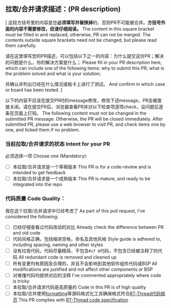 ## 拉取/合并请求描述：(PR description)

[
这段方括号里的内容是您**必须填写并替换掉**的，否则PR不可能被合并。**方括号外面的内容不需要修改，但请仔细阅读。**
The content in this square bracket must be filled in and replaced, otherwise, PR can not be merged. The contents outside square brackets need not be changed, but please read them carefully.

请在这里填写您的PR描述，可以包括以下之一的内容：为什么提交这份PR；解决的问题是什么，你的解决方案是什么；
Please fill in your PR description here, which can include one of the following items: why to submit this PR; what is the problem solved and what is your solution;

并确认并列出已经在什么情况或板卡上进行了测试。
And confirm in which case or board has been tested.
]

以下的内容不应该在提交PR时的message修改，修改下述message，PR会被直接关闭。请在提交PR后，浏览器查看PR并对以下检查项逐项check，没问题后逐条在页面上打钩。
The following content must not be changed in the submitted PR message. Otherwise, the PR will be closed immediately. After submitted PR, please use a web browser to visit PR, and check items one by one, and ticked them if no problem.

### 当前拉取/合并请求的状态 Intent for your PR

必须选择一项 Choose one (Mandatory):

- [ ] 本拉取/合并请求是一个草稿版本 This PR is for a code-review and is intended to get feedback
- [ ] 本拉取/合并请求是一个成熟版本 This PR is mature, and ready to be integrated into the repo

### 代码质量 Code Quality：

我在这个拉取/合并请求中已经考虑了 As part of this pull request, I've considered the following:

- [ ] 已经仔细查看过代码改动的对比 Already check the difference between PR and old code
- [ ] 代码风格正确，包括缩进空格，命名及其他风格 Style guide is adhered to, including spacing, naming and other styles
- [ ] 没有垃圾代码，代码尽量精简，不包含`#if 0`代码，不包含已经被注释了的代码 All redundant code is removed and cleaned up
- [ ] 所有变更均有原因及合理的，并且不会影响到其他软件组件代码或BSP All modifications are justified and not affect other components or BSP
- [ ] 对难懂代码均提供对应的注释 I've commented appropriately where code is tricky
- [ ] 本拉取/合并请求代码是高质量的 Code in this PR is of high quality
- [ ] 本拉取/合并使用[formatting](https://github.com/mysterywolf/formatting)等源码格式化工具确保格式符合[RT-Thread代码规范](../documentation/coding_style_cn.md) This PR complies with [RT-Thread code specification](../documentation/coding_style_en.txt) 
